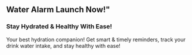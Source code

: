 ## Water Alarm Launch Now!"<br>
### Stay Hydrated & Healthy With Ease!<br>
Your best hydration companion! Get smart & timely reminders, track your drink water intake, and stay healthy with ease!
